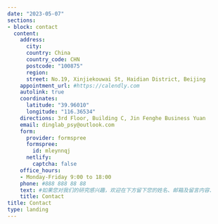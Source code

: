 ```yaml
---
date: "2023-05-07"
sections:
- block: contact
  content:
    address:
      city: 
      country: China
      country_code: CHN
      postcode: "100875"
      region: 
      street: No.19, Xinjiekouwai St, Haidian District, Beijing
    appointment_url: #https://calendly.com
    autolink: true
    coordinates:
      latitude: "39.96010"
      longitude: "116.36534"
    directions: 3rd Floor, Building C, Jin Fenghe Business Yuan
    email: dinglab_psy@outlook.com
    form:
      provider: formspree
      formspree:
        id: mleynnqj
      netlify:
        captcha: false
    office_hours:
    - Monday-Friday 9:00 to 18:00
    phone: #888 888 88 88
    text: #如果您对我们的研究感兴趣，欢迎在下方留下您的姓名、邮箱及留言内容.
    title: Contact
title: Contact
type: landing
---
```

